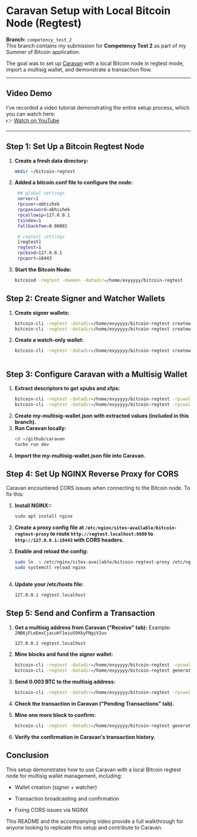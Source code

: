 # Caravan Setup with Local Bitcoin Node (Regtest)

**Branch:** `competency_test_2`  
This branch contains my submission for **Competency Test 2** as part of my Summer of Bitcoin application.

The goal was to set up [Caravan](https://github.com/caravan-bitcoin/caravan) with a local Bitcoin node in regtest mode, import a multisig wallet, and demonstrate a transaction flow.

---

##  Video Demo

I’ve recorded a video tutorial demonstrating the entire setup process, which you can watch here:  
👉 [Watch on YouTube](https://youtu.be/Y99pBjhnO_c)

---


## Step 1: Set Up a Bitcoin Regtest Node

1. **Create a fresh data directory:**
   ```bash
   mkdir ~/bitcoin-regtest
   
2. **Added a bitcoin.conf file to configure the node:**
   ```bash
    ## global settings
    server=1
    rpcuser=abhishek
    rpcpassword=abhishek
    rpcallowip=127.0.0.1
    txindex=1
    fallbackfee=0.00001

    # regtest settings
    [regtest]
    regtest=1
    rpcbind=127.0.0.1
    rpcport=18443

   
3. **Start the Bitcoin Node:**
   ```bash
   bitcoind -regtest -daemon -datadir=/home/exyyyyy/bitcoin-regtest


##  Step 2: Create Signer and Watcher Wallets

1. **Create signer wallets:**
   ```bash
   bitcoin-cli -regtest -datadir=/home/exyyyyy/bitcoin-regtest createwallet "reg_signer_1"
   bitcoin-cli -regtest -datadir=/home/exyyyyy/bitcoin-regtest createwallet "reg_signer_2"


2. **Create a watch-only wallet:**
   ```bash
   bitcoin-cli -regtest -datadir=/home/exyyyyy/bitcoin-regtest createwallet "watcher2" true true
   
   

##  Step 3: Configure Caravan with a Multisig Wallet

1. **Extract descriptors to get xpubs and xfps:**
   ```bash
   bitcoin-cli -regtest -datadir=/home/exyyyyy/bitcoin-regtest -rpcwallet="reg_signer_1" listdescriptors
   bitcoin-cli -regtest -datadir=/home/exyyyyy/bitcoin-regtest -rpcwallet="reg_signer_2" listdescriptors

2. **Create my-multisig-wallet.json with extracted values (included in this branch).**
3. **Run Caravan locally:**
   ```bash
   cd ~/github/caravan
   turbo run dev
4. **Import the my-multisig-wallet.json file into Caravan.**

   

## Step 4: Set Up NGINX Reverse Proxy for CORS

Caravan encountered CORS issues when connecting to the Bitcoin node. To fix this:

1. **Install NGINX::**
   ```bash
   sudo apt install nginx

2. **Create a proxy config file at `/etc/nginx/sites-available/bitcoin-regtest-proxy` to route `http://regtest.localhost:8080` to `http://127.0.0.1:18443` with CORS headers.**

3. **Enable and reload the config:**
   ```bash
   sudo ln -s /etc/nginx/sites-available/bitcoin-regtest-proxy /etc/nginx/sites-enabled/
   sudo systemctl reload nginx
  
4. **Update your /etc/hosts file:**
   ```bash
   127.0.0.1 regtest.localhost


## Step 5: Send and Confirm a Transaction

1. **Get a multisig address from Caravan ("Receive" tab):**
   Example: `2NB6jFLeEmxCjacuHf1eiuS9XkyFNgiV2uv`
   ```bash
   127.0.0.1 regtest.localhost
   
2. **Mine blocks and fund the signer wallet:**
   ```bash
   bitcoin-cli -regtest -datadir=/home/exyyyyy/bitcoin-regtest -rpcwallet=reg_signer_1 getnewaddress
   bitcoin-cli -regtest -datadir=/home/exyyyyy/bitcoin-regtest generatetoaddress 101 "your_new_address"

3. **Send 0.003 BTC to the multisig address:**
   ```bash
   bitcoin-cli -regtest -datadir=/home/exyyyyy/bitcoin-regtest -rpcwallet=reg_signer_1 sendtoaddress "2NB6jFLeEmxCjacuHf1eiuS9XkyFNgiV2uv" 0.003

4. **Check the transaction in Caravan ("Pending Transactions" tab).**
   
5. **Mine one more block to confirm:**
   ```bash
   bitcoin-cli -regtest -datadir=/home/exyyyyy/bitcoin-regtest generatetoaddress 1 "your_new_address"

6. **Verify the confirmation in Caravan's transaction history.**


## Conclusion

This setup demonstrates how to use Caravan with a local Bitcoin regtest node for multisig wallet management, including:

- Wallet creation (signer + watcher)

- Transaction broadcasting and confirmation

- Fixing CORS issues via NGINX

This README and the accompanying video provide a full walkthrough for anyone looking to replicate this setup and contribute to Caravan.


  
